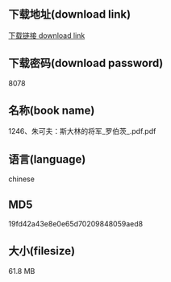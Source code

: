 ## 下载地址(download link)
[下载链接 download link](https://voluble-croquembouche-d321dc.netlify.app/?s=1246%E3%80%81%E6%9C%B1%E5%8F%AF%E5%A4%AB%EF%BC%9A%E6%96%AF%E5%A4%A7%E6%9E%97%E7%9A%84%E5%B0%86%E5%86%9B_%E7%BD%97%E4%BC%AF%E8%8C%A8_.pdf)

## 下载密码(download password)
8078

## 名称(book name)
1246、朱可夫：斯大林的将军_罗伯茨_.pdf.pdf

## 语言(language)
chinese

## MD5
19fd42a43e8e0e65d70209848059aed8

## 大小(filesize)
61.8 MB
